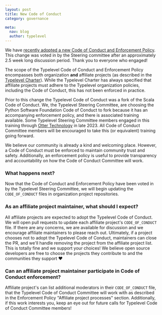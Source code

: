 ```yaml
---
layout: post
title: New Code of Conduct
category: governance

meta:
  nav: blog
  author: typelevel
---
```


We have [recently adopted a new Code of Conduct and Enforcement Policy](https://github.com/typelevel/governance/pull/129). This change was voted in by the Steering committee after an approximately 2.5 week long discussion period. Thank you to everyone who engaged! 

The scope of the Typelevel Code of Conduct and Enforcement Policy encompasses both organization **and** affiliate projects (as described in the [Typelevel Charter](https://github.com/typelevel/governance/blob/main/CHARTER.md)).
While the Typelevel Charter has always specified that affiliate projects must adhere to the Typelevel organization policies, including the Code of Conduct, this has not been enforced in practice.

Prior to this change the Typelevel Code of Conduct was a fork of the Scala Code of Conduct. We, the Typelevel Steering Committee, are choosing the Python Software Foundation Code of Conduct to fork because it has an accompanying enforcement policy, and there is associated training available. Some Typelevel Steering Committee members engaged in this training through [Otter Technology](https://otter.technology/code-of-conduct-training/) in late 2023. All Code of Conduct Committee members will be encouraged to take this (or equivalent) training going forward.

We believe our community is already a kind and welcoming place.
However, a Code of Conduct must be enforced to maintain community trust and safety.
Additionally, an enforcement policy is useful to provide transparency and accountability on how the Code of Conduct Committee will work.


### What happens next?
Now that the Code of Conduct and Enforcement Policy have been voted in by the Typelevel Steering Committee, we will begin updating the `CODE_OF_CONDUCT` files in organization project repositories.

### As an affiliate project maintainer, what should I expect?
All affiliate projects are expected to adopt the Typelevel Code of Conduct.
We will open pull requests to update each affiliate project's `CODE_OF_CONDUCT` file.
If there are any concerns, we are available for discussion and we encourage affiliate maintainers to please reach out.
Ultimately, if a project chooses not to adopt the Typelevel Code of Conduct, maintainers can close the PR, and we'll handle removing the project from the affiliate project list.
This is totally fine and we support your choices!
We believe open source developers are free to choose the projects they contribute to and the communities they support ♥

### Can an affiliate project maintainer participate in Code of Conduct enforcement?
Affiliate project's can list additional moderators in their `CODE_OF_CONDUCT` file, that the Typelevel Code of Conduct Committee will work with as described in the Enforcement Policy "Affiliate project processes" section.
Additionally, if this work interests you, keep an eye out for future calls for Typelevel Code of Conduct Committee members!

